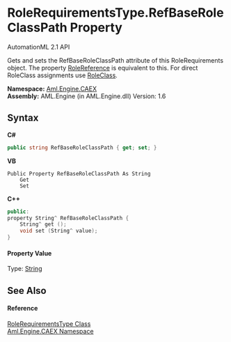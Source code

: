 # RoleRequirementsType.RefBaseRoleClassPath Property 
AutomationML 2.1 API 

Gets and sets the RefBaseRoleClassPath attribute of this RoleRequirements object. The property <a href="P_Aml_Engine_CAEX_RoleRequirementsType_RoleReference">RoleReference</a> is equivalent to this. For direct RoleClass assignments use <a href="P_Aml_Engine_CAEX_RoleRequirementsType_RoleClass">RoleClass</a>.

**Namespace:**&nbsp;<a href="N_Aml_Engine_CAEX">Aml.Engine.CAEX</a><br />**Assembly:**&nbsp;AML.Engine (in AML.Engine.dll) Version: 1.6

## Syntax

**C#**<br />
``` C#
public string RefBaseRoleClassPath { get; set; }
```

**VB**<br />
``` VB
Public Property RefBaseRoleClassPath As String
	Get
	Set
```

**C++**<br />
``` C++
public:
property String^ RefBaseRoleClassPath {
	String^ get ();
	void set (String^ value);
}
```


#### Property Value
Type: <a href="https://docs.microsoft.com/dotnet/api/system.string" target="_parent" rel="noopener noreferrer">String</a>

## See Also


#### Reference
<a href="T_Aml_Engine_CAEX_RoleRequirementsType">RoleRequirementsType Class</a><br /><a href="N_Aml_Engine_CAEX">Aml.Engine.CAEX Namespace</a><br />